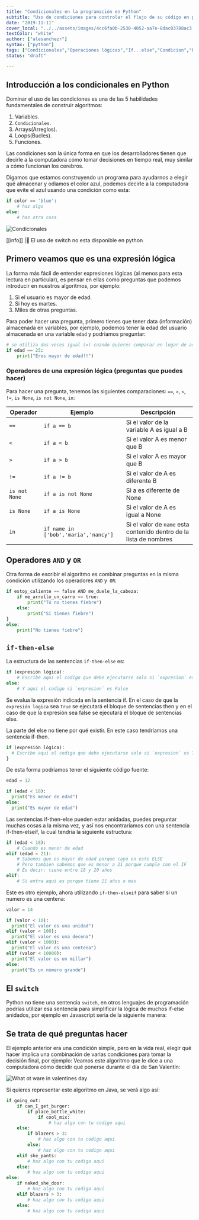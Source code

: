 ```yaml
---
title: "Condicionales en la programación en Python"
subtitle: "Uso de condiciones para controlar el flujo de su código en python"
date: "2019-11-11"
cover_local: "../../assets/images/4cc6fa0b-2530-4052-aa7e-8dac03788ac3.png"
textColor: "white"
author: ["alesanchezr"]
syntax: ["python"]
tags: ["Condicionales","Operaciones lógicas","If...else","Condicion","Python"]
status: "draft"

---
```


## Introducción a los condicionales en Python 

Dominar el uso de las condiciones es una de las 5 habilidades fundamentales de construir algoritmos:

1. Variables.
2. `Condicionales`.
3. Arrays(Arreglos).
4. Loops(Bucles).
5. Funciones.

Las condiciones son la única forma en que los desarrolladores tienen que decirle a la computadora cómo tomar decisiones en tiempo real, muy similar a cómo funcionan los cerebros.

Digamos que estamos construyendo un programa para ayudarnos a elegir qué almacenar y odiamos el color azul, podemos decirle a la computadora que evite el azul usando una condición como esta:
  
```python
if color == 'blue':
    # haz algo
else:
    # haz otra cosa
```
  
![Condicionales](../../assets/images/e73b673e-d744-45a7-a1ed-61a1dae49560.png)


[[info]]
|:link: El uso de switch no esta disponible en python


## Primero veamos que es una expresión lógica

La forma más fácil de entender expresiones lógicas (al menos para esta lectura en particular), es pensar en ellas como preguntas que podemos introducir en nuestros algoritmos, por ejemplo:

1. Si el usuario es mayor de edad.
2. Si hoy es martes.
3. Miles de otras preguntas.

Para poder hacer una pregunta, primero tienes que tener data (información) almacenada en variables, por ejemplo, podemos tener la edad del usuario almacenada en una variable `edad` y podriamos preguntar:

```python
# se utiliza dos veces igual (=) cuando quieres comparar en lugar de asigner el valor
if edad == 25:
    print("Eres mayor de edad!!")
```

### Operadores de una expresión lógica (preguntas que puedes hacer)

Para hacer una pregunta, tenemos las siguientes comparaciones: `==`, `>`, `<`, `!=`, `is None`, `is not None`, `in`:

| Operador      | Ejemplo       | Descripción   |
| ------------  | -----------   | --------------|
| `==`          | `if a == b`   | Si el valor de la variable A es igual a B |
| `<`           | `if a < b`    | Si el valor A es menor que B |
| `>`           | `if a > b`    | Si el valor A es mayor que B |
| `!=`          | `if a != b`   | Si el valor de A es diferente B |
| `is not None` | `if a is not None` | Si a es diferente de None |
| `is None`     | `if a is None`| Si el valor de A es igual a None |
| `in`          | `if name in ['bob','maria','nancy']` | Si el valor de `name` esta contenido dentro de la lista de nombres  |

## Operadores `AND` y `OR`

Otra forma de escribir el algoritmo es combinar preguntas en la misma condición utilizando los operadores `AND` y` OR`:

```python
if estoy_caliente == false AND me_duele_la_cabeza:
    if me_arrollo_un_carro == true:
        print("Tú no tienes fiebre")
    else:
        print("Si tienes fiebre")
}
else:
    print("No tienes fiebre")
```


## `if-then-else`

La estructura de las sentencias `if-then-else` es:

```python
if (expresión lógica):
    # Escribe aqui el codigo que debe ejecutarse solo si `expresion` es True
else:
    # Y aqui el codigo si `expresion` es False
```

Se evalua la expresión indicada en la sentencia if. En el caso de que la `expresión lógica` sea `True` se ejecutará el bloque de sentencias then y en el caso de que la expresión sea false se ejecutará el bloque de sentencias else.

La parte del else no tiene por qué existir. En este caso tendríamos una sentencia if-then.

```python
if (expresión lógica):
  # Escribe aqui el codigo que debe ejecutarse solo si `expresion` es True
}
```

De esta forma podríamos tener el siguiente código fuente:

```python
edad = 12

if (edad < 18):
  print("Es menor de edad")
else:
  print("Es mayor de edad")
```

Las sentencias if-then-else pueden estar anidadas, puedes preguntar muchas cosas a la misma vez, y así nos encontraríamos con una sentencia if-then-elseif, la cual tendría la siguiente estructura:

```python
if (edad < 18):
    # Cuando es menor de edad
elif (edad < 21):
    # Sabemos que es mayor de edad porque cayo en este ELSE
    # Pero tambien sabemos que es menor a 21 porque cumple con el IF
    # Es decir: tiene entre 18 y 20 años
elif:
    # Si entra aqui es porque tiene 21 años o mas
```

Este es otro ejemplo, ahora utilizando `if-then-elseif` para saber si un numero es una centena:

```python
valor = 14

if (valor < 10):
  print("El valor es una unidad")
elif (valor < 100):
  print("El valor es una decena")
elif (valor < 1000):
  print("El valor es una centena")
elif (valor < 10000):
  print("El valor es un millar")
else:
  print("Es un número grande")
```

## El `switch`

Python no tiene una sentencia `switch`, en otros lenguajes de programación podrias utilizar esa sentencia para simplificar la lógica de muchos if-else anidados, por ejemplo en Javascript seria de la siguiente manera:


## Se trata de qué preguntas hacer

El ejemplo anterior era una condición simple, pero en la vida real, elegir qué hacer implica una combinación de varias condiciones para tomar la decisión final, por ejemplo: Veamos este algoritmo que le dice a una computadora cómo decidir qué ponerse durante el día de San Valentín:

![What ot ware in valentines day](../../assets/images/87f2be86-32c3-4bfc-8db4-dbd0d979e4d3.jpeg)

Si quieres representar este algoritmo en Java, se verá algo así:

```python
if going_out:
    if can_I_get_burger:
        if place_bottle_white:
            if cool_mix:
                # haz algo con tu codigo aqui
    else:
        if blazers > 3:
            # haz algo con tu codigo aqui
        else:
            # haz algo con tu codigo aqui
    elif she_pants:
        # haz algo con tu codigo aqui
    else:
        # haz algo con tu codigo aqui
else:
    if naked_she_door:
        # haz algo con tu codigo aqui
    elif blazers > 3:
        # haz algo con tu codigo aqui
    else:
        # haz algo con tu codigo aqui
```
